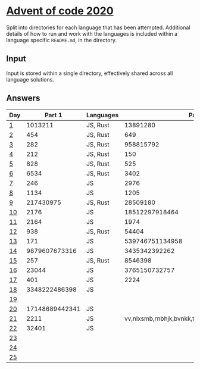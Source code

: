 # [Advent of code 2020](https://adventofcode.com/2020/)

Split into directories for each language that has been attempted. Additional
details of how to run and work with the languages is included within a language
specific `README.md`, in the directory.

## Input

Input is stored within a single directory, effectively shared across all
language solutions.

## Answers

| Day                                        | Part 1         | Languages | Part 2                                            | Languages |
| ---                                        | -------        | --------- | -------                                           | --------- |
| [1](https://adventofcode.com/2020/day/1)   | 1013211        | JS, Rust  | 13891280                                          | JS, Rust  |
| [2](https://adventofcode.com/2020/day/2)   | 454            | JS, Rust  | 649                                               | JS, Rust  |
| [3](https://adventofcode.com/2020/day/3)   | 282            | JS, Rust  | 958815792                                         | JS, Rust  |
| [4](https://adventofcode.com/2020/day/4)   | 212            | JS, Rust  | 150                                               | JS, Rust  |
| [5](https://adventofcode.com/2020/day/5)   | 828            | JS, Rust  | 525                                               | JS, Rust  |
| [6](https://adventofcode.com/2020/day/6)   | 6534           | JS, Rust  | 3402                                              | JS, Rust  |
| [7](https://adventofcode.com/2020/day/7)   | 246            | JS        | 2976                                              | JS        |
| [8](https://adventofcode.com/2020/day/8)   | 1134           | JS        | 1205                                              | JS        |
| [9](https://adventofcode.com/2020/day/9)   | 217430975      | JS, Rust  | 28509180                                          | JS, Rust  |
| [10](https://adventofcode.com/2020/day/10) | 2176           | JS        | 18512297918464                                    | JS        |
| [11](https://adventofcode.com/2020/day/11) | 2164           | JS        | 1974                                              | JS        |
| [12](https://adventofcode.com/2020/day/12) | 938            | JS, Rust  | 54404                                             | JS, Rust  |
| [13](https://adventofcode.com/2020/day/13) | 171            | JS        | 539746751134958                                   | JS        |
| [14](https://adventofcode.com/2020/day/14) | 9879607673316  | JS        | 3435342392262                                     | JS        |
| [15](https://adventofcode.com/2020/day/15) | 257            | JS, Rust  | 8546398                                           | JS, Rust  |
| [16](https://adventofcode.com/2020/day/16) | 23044          | JS        | 3765150732757                                     | JS        |
| [17](https://adventofcode.com/2020/day/17) | 401            | JS        | 2224                                              | JS        |
| [18](https://adventofcode.com/2020/day/18) | 3348222486398  | JS        |                                                   |           |
| [19](https://adventofcode.com/2020/day/19) |                |           |                                                   |           |
| [20](https://adventofcode.com/2020/day/20) | 17148689442341 | JS        |                                                   |           |
| [21](https://adventofcode.com/2020/day/21) | 2211           | JS        | vv,nlxsmb,rnbhjk,bvnkk,ttxvphb,qmkz,trmzkcfg,jpvz | JS        |
| [22](https://adventofcode.com/2020/day/22) | 32401          | JS        |                                                   |           |
| [23](https://adventofcode.com/2020/day/23) |                |           |                                                   |           |
| [24](https://adventofcode.com/2020/day/24) |                |           |                                                   |           |
| [25](https://adventofcode.com/2020/day/25) |                |           |                                                   |           |
